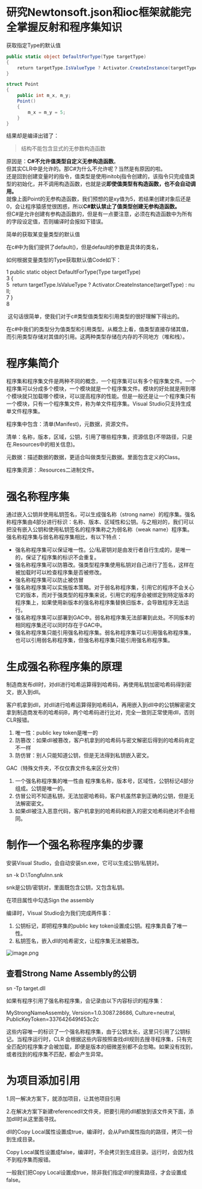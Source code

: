 # 研究Newtonsoft.json和ioc框架就能完全掌握反射和程序集知识









获取指定Type的默认值

```csharp
public static object DefaultForType(Type targetType)  
{  
    return targetType.IsValueType ? Activator.CreateInstance(targetType) : null;  
}
```

```csharp
struct Point
{
    public int m_x, m_y;
    Point()
    {
        m_x = m_y = 5;
    }
}
```

结果却是编译出错了：

> 结构不能包含显式的无参数构造函数

原因是：**C#不允许值类型自定义无参构造函数**。  
但其实CLR中是允许的。那C#为什么不允许呢？当然是有原因的啦。  
还是回到创建变量时的指令，值类型是使用initobj指令创建的，该指令只完成值类型的初始化，并不调用构造函数，也就是说**即使值类型有构造函数，也不会自动调用。**  
就像上面Point的无参构造函数，我们预想的是xy值为5，若结果创建对象后还是0，会让程序猿感觉很困惑，所以**C#默认禁止了值类型创建无参构造函数。**  
但C#是允许创建有参构造函数的，但是有一点要注意，必须在构造函数中为所有的字段设定值，否则编译时会报如下错误。

简单的获取某变量类型的默认值

在c#中为我们提供了default()，但是default的参数是具体的类名，

如何根据变量类型的Type获取默认值Code如下：

1 public static object DefaultForType(Type targetType)   
3 {  
5  return targetType.IsValueType ? Activator.CreateInstance(targetType) : null;    
7 }  
8 

 这句话很简单，使我们对于c#类型值类型和引用类型的很好理解下得出的。

在c#中我们的类型分为值类型和引用类型。从概念上看，值类型直接存储其值，而引用类型存储对其值的引用。这两种类型存储在内存的不同地方（堆和栈）。





# 程序集简介

程序集和程序集文件是两种不同的概念，一个程序集可以有多个程序集文件。一个程序集可以分成多个模块，一个模块就是一个程序集文件。模块的好处就是用到哪个模块就只加载哪个模块，可以提高程序的性能。但是一般还是让一个程序集只有一个模块，只有一个程序集文件，称为单文件程序集。Visual Studio只支持生成单文件程序集。

程序集中包含：清单(Manifest)，元数据，资源文件。

清单：名称，版本，区域，公钥，引用了哪些程序集，资源信息(不带路径，只是在.Resources中的相关信息)。

元数据：描述数据的数据，更适合叫做类型元数据。里面包含定义的Class。

程序集资源：.Resources二进制文件。

# 强名称程序集

通过嵌入公钥并使用私钥签名，可以生成强名称（strong name）的程序集。强名称程序集由4部分进行标识：名称、版本、区域性和公钥。与之相对的，我们可以把没有嵌入公钥和使用私钥签名的程序集称之为弱名称（weak name）程序集。强名称程序集与弱名称程序集相比，有以下特点：

- 强名称程序集可以保证唯一性。公/私密钥对是由发行者自行生成的，是唯一的，保证了程序集的标识不会重复。
- 强名称程序集可以防篡改。强类型程序集使用私钥对自己进行了签名，这样在被加载时可以检查程序集是否被修改。
- 强名称程序集可以防止被仿冒
- 强名称程序集可以实施版本策略。对于弱名称程序集，引用它的程序不会关心它的版本，而对于强类型的程序集来说，引用它的程序会被绑定到特定版本的程序集上，如果使用新版本的强名称程序集替换旧版本，会导致程序无法运行。
- 强名称程序集可以部署到GAC中。弱名称程序集无法部署到此处。不同版本的相同程序集还可以同时存在于GAC中。
- 强名称程序集只能引用强名称程序集。弱名称程序集可以引用强名称程序集，也可以引用弱名称程序集，但强名称程序集只能引用强名称程序集。

# 生成强名称程序集的原理

制造商发布dll时，对dll进行哈希运算得到哈希码，再使用私钥加密哈希码得到密文，嵌入到dll。

客户机拿到dll，对dll进行哈希运算得到哈希码A，再用嵌入到dll中的公钥解密密文拿到制造商发布的哈希码B，两个哈希码进行比对，完全一致则正常使用dll，否则CLR报错。

1. 唯一性：public key token是唯一的
2. 防篡改：如果dll被篡改，客户机拿到的哈希码与密文解密后得到的哈希码肯定不一样
3. 防仿冒：别人只能知道公钥，但是无法得到私钥嵌入密文。

GAC（特殊文件夹，不仅仅靠文件名来区分文件）

1. 一个强名称程序集的唯一性由 程序集名称，版本号，区域性，公钥标记4部分组成。公钥是唯一的。
2. 仿冒公司不知道私钥，无法加密哈希码，客户机虽然拿到正确的公钥，但是无法解密密文。
3. 如果dll被注入恶意代码，客户机拿到的哈希码和嵌入的密文哈希码绝对不会相同。

# 制作一个强名称程序集的步骤

安装Visual Studio，会自动安装sn.exe，它可以生成公钥/私钥对。

sn -k D:\TongfuInn.snk

snk是公钥/密钥对，里面既包含公钥，又包含私钥。

在项目属性中勾选Sign the assembly

编译时，Visual Studio会为我们完成两件事：

1. 公钥标记，即把程序集的public key token设置成公钥。程序集具备了唯一性。
2. 私钥签名，嵌入dll的哈希密文，让程序集无法被篡改。

![image.png](https://i.loli.net/2020/04/12/pJjifublNekUL2A.png)

## 查看Strong Name Assembly的公钥

sn -Tp target.dll

如果有程序引用了强名称程序集，会记录由以下内容标识的程序集：

MyStrongNameAssembly, Version=1.0.3087.28686, Culture=neutral, PublicKeyToken=337642649f453c2c

这些内容唯一的标识了一个强名称程序集，由于公钥太长，这里只引用了公钥标记。当程序运行时，CLR 会根据这些内容按照查找dll规则去搜寻程序集，只有完全匹配的程序集才会被加载，即便是版本的细微差别都不会忽略。如果没有找到，或者找到的程序集不匹配，都会产生异常。

# 为项目添加引用

1.同一解决方案下，就添加项目，让其他项目引用

2.在解决方案下新建referencedll文件夹，把要引用的dll都放到该文件夹下面，添加dll时从这里面寻找。

dll的Copy Local属性设置成true，编译时，会从Path属性指向的路径，拷贝一份到生成目录。

Copy Local属性设置成false，编译时，不会拷贝到生成目录。运行时，会因为找不到程序集而报错。

一般我们把Copy Local设置成true，除非我们指定dll的搜索路径，才会设置成false。

